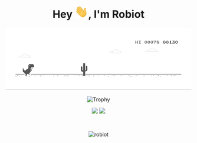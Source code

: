<h1 align="center">Hey <img src="./hand.gif" height=35px/>, I'm Robiot</h1>
<p align="center">
<img src="./jump.gif" />
</p>


<p align="center">
  <img src="https://github-profile-trophy.vercel.app/?username=robiot&theme=onedark&margin-w=15&margin-h=15&column=7" alt="Trophy" />
</p>

<p align="center">
  <img src="https://github-readme-stats.vercel.app/api?username=robiot&hide_border=true&theme=nord" />
  <img src="https://github-readme-stats.vercel.app/api/top-langs/?username=robiot&layout=compact&hide_border=true&t&card_width=260&theme=nord" height="195rem" />
</p>

<br />

<p align="center">
  <img src="https://komarev.com/ghpvc/?username=robiot&label=Profile%20views&color=0e75b6&style=flat" alt="robiot" />
</p>


